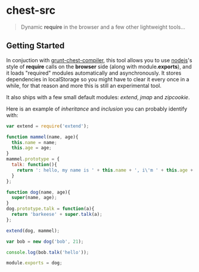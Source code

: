 # chest-src
> Dynamic **require** in the browser and a few other lightweight tools...

## Getting Started

In conjuction with  [grunt-chest-compiler](https://github.com/quirinpa/grunt-chest-compiler), this tool allows you to use [nodejs](https://nodejs.org/)'s style of **require** calls on the **browser** side (along with module.**exports**), and it loads "required" modules automatically and asynchronously. It stores dependencies in localStorage so you might have to clear it every once in a while, for that reason and more this is still an experimental tool.

It also ships with a few small default modules: *extend*, *jmap* and *zipcookie*.

Here is an example of *inheritance* and *inclusion* you can probably identify with:

```js
var extend = require('extend');

function mammel(name, age){
  this.name = name;
  this.age = age;
}
mammel.prototype = {
  talk: function(){
    return ': hello, my name is ' + this.name + ', i\'m ' + this.age + '.';
  }
};

function dog(name, age){
  super(name, age);
}
dog.prototype.talk = function(a){
  return 'barkeese' + super.talk(a);
};

extend(dog, mammel);

var bob = new dog('bob', 21);

console.log(bob.talk('hello'));

module.exports = dog;
```
